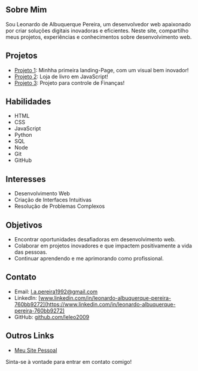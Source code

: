 ## Sobre Mim

Sou Leonardo de Albuquerque Pereira, um desenvolvedor web apaixonado por criar soluções digitais inovadoras e eficientes. Neste site, compartilho meus projetos, experiências e conhecimentos sobre desenvolvimento web.

## Projetos

* [Projeto 1](https://github.com/leleo2009/My-First-Landing-Page): Minhha primeira landing-Page, com um visual bem inovador!
* [Projeto 2](leleo2009/JS-BookStore): Loja de livro em JavaScript!
* [Projeto 3](Project-finances-with-JS): Projeto para controle de Finanças!

## Habilidades

* HTML
* CSS
* JavaScript
* Python
* SQL
* Node
* Git
* GitHub

## Interesses

* Desenvolvimento Web
* Criação de Interfaces Intuitivas
* Resolução de Problemas Complexos

## Objetivos

* Encontrar oportunidades desafiadoras em desenvolvimento web.
* Colaborar em projetos inovadores e que impactem positivamente a vida das pessoas.
* Continuar aprendendo e me aprimorando como profissional.

## Contato

* Email: [l.a.pereira1992@gmail.com](mailto:l.a.pereira1992@gmail.com)
* LinkedIn: [www.linkedin.com/in/leonardo-albuquerque-pereira-760bb9272](https://www.linkedin.com/in/leonardo-albuquerque-pereira-760bb9272)
* GitHub: [github.com/leleo2009](https://github.com/leleo2009)

## Outros Links

* [Meu Site Pessoal](leleo2009.gitbub.io)

Sinta-se à vontade para entrar em contato comigo!
